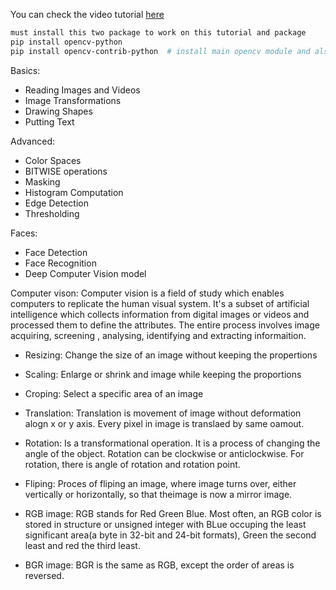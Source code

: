 You can check the video tutorial [here](https://www.youtube.com/watch?v=oXlwWbU8l2o&t=5s)

```bash
must install this two package to work on this tutorial and package
pip install opencv-python
pip install opencv-contrib-python  # install main opencv module and also the open contribution done by the developer
```
Basics:
- Reading Images and Videos
- Image Transformations
- Drawing Shapes
- Putting Text

Advanced:
- Color Spaces
- BITWISE operations
- Masking 
- Histogram Computation
- Edge Detection
- Thresholding

Faces:
- Face Detection
- Face Recognition
- Deep Computer Vision model

Computer vison: Computer vision is  a field of study which enables computers to replicate the human visual system. It's a subset of artificial intelligence which collects information from digital images or videos and processed them to define the attributes. The entire process involves image acquiring, screening , analysing, identifying and extracting informaition. 

- Resizing: Change the size of an image without keeping the propertions 
- Scaling: Enlarge or shrink and image while keeping the proportions
- Croping: Select a specific area of an image

- Translation: Translation is movement of image without deformation alogn x or y axis. Every pixel in image is translaed by same oamout.
- Rotation: Is a transformational operation. It is a process of changing the angle of the object. Rotation can be clockwise or anticlockwise. For rotation, there is angle of rotation and rotation point.
- Fliping: Proces of fliping an image, where image turns over, either vertically or horizontally, so that theimage is now a mirror image.

- RGB image: RGB stands for Red Green Blue. Most often, an RGB color is stored in structure or unsigned integer with BLue occuping the least significant area(a byte in 32-bit and 24-bit formats), Green the second least and red the third least.
- BGR image: BGR is the same as RGB, except the order of areas is reversed.
